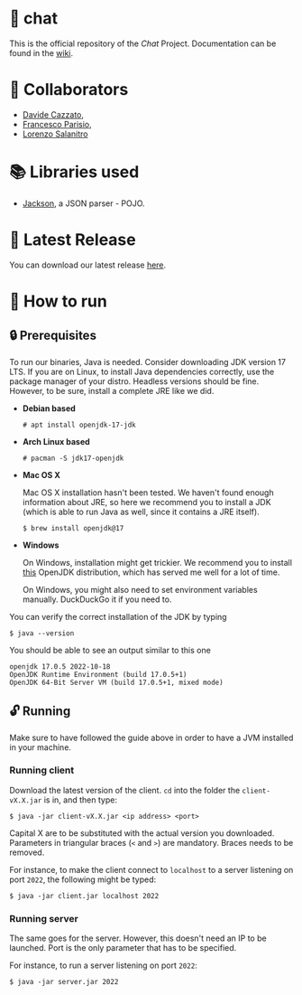 # 💬 chat
This is the official repository of the *Chat* Project. 
Documentation can be found in the [wiki](https://github.com/hotbrightsunshine/chat/wiki).

# 👥 Collaborators
- [Davide Cazzato](https://github.com/Deivv77),
- [Francesco Parisio](https://github.com/hotbrightsunshine),
- [Lorenzo Salanitro](https://github.com/LorenzoSalanitro)

# 📚 Libraries used
- [Jackson](https://github.com/FasterXML/jackson), a JSON parser - POJO.

# 🎊 Latest Release
You can download our latest release [here](https://github.com/hotbrightsunshine/chat/releases/tag/v0.1.1).

# 🔮 How to run
## 🔒 Prerequisites 
To run our binaries, Java is needed. Consider downloading JDK version 17 LTS. If you are on Linux, to install Java dependencies correctly, use the package manager of your distro.
Headless versions should be fine. However, to be sure, install a complete JRE like we did. 

+ **Debian based**
    ```
    # apt install openjdk-17-jdk
    ```
+ **Arch Linux based** 
    ```
    # pacman -S jdk17-openjdk
    ```
+ **Mac OS X**
    
    Mac OS X installation hasn't been tested. We haven't found enough information about JRE, so here we recommend you to install a JDK (which is able to run Java as well, since it contains a JRE itself).
    ```
    $ brew install openjdk@17
    ```

+ **Windows**

    On Windows, installation might get trickier. We recommend you to install [this](https://www.azul.com/downloads/?version=java-17-lts&os=windows&package=jdk) OpenJDK distribution, which has served me well for a lot of time.

    On Windows, you might also need to set environment variables manually. DuckDuckGo it if you need to.

You can verify the correct installation of the JDK by typing 
```
$ java --version
```

You should be able to see an output similar to this one
```
openjdk 17.0.5 2022-10-18
OpenJDK Runtime Environment (build 17.0.5+1)
OpenJDK 64-Bit Server VM (build 17.0.5+1, mixed mode)
```

## 🔓 Running

Make sure to have followed the guide above in order to have a JVM installed in your machine. 

### Running client

Download the latest version of the client. `cd` into the folder the `client-vX.X.jar` is in, and then type: 
```
$ java -jar client-vX.X.jar <ip address> <port>
```
Capital X are to be substituted with the actual version you downloaded. Parameters in triangular braces (`<` and `>`) are mandatory. Braces needs to be removed. 

For instance, to make the client connect to `localhost` to a server listening on port `2022`, the following might be typed:
```
$ java -jar client.jar localhost 2022
```

### Running server

The same goes for the server. However, this doesn't need an IP to be launched. Port is the only parameter that has to be specified. 

For instance, to run a server listening on port `2022`:
```
$ java -jar server.jar 2022
``` 